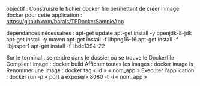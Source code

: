 objectif : Construisre le fichier docker file permettant de créer l'image docker pour cette application : https://github.com/barais/TPDockerSampleApp

dépendances nécessaires : 
apt-get update
apt-get install -y openjdk-8-jdk
apt-get install -y maven
apt-get install -f libpng16-16
apt-get install -f libjasper1
apt-get install -f libdc1394-22

Sur le terminal : se rendre dans le dossier où se trouve le Dockerfile
Compiler l'image : docker build 
Afficher toutes les images : docker image ls
Renommer une image : docker tag « id » « nom_app »
Executer l’application : docker run -p « port à exposer»:8080 -t -i « nom_app »
